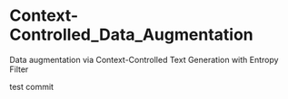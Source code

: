 # Context-Controlled_Data_Augmentation
Data augmentation via Context-Controlled Text Generation with Entropy Filter

test commit
